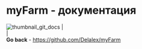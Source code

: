 # myFarm - документация                
![thumbnail_git_docs](https://user-images.githubusercontent.com/28227386/149833522-d6dfe319-7395-4cba-b0d1-e077b0d18bd8.png)
|              
|                 
**Go back** - https://github.com/Delalex/myFarm
